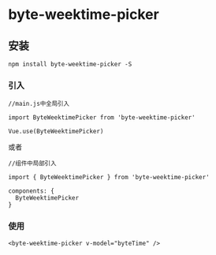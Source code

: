 # byte-weektime-picker

## 安装
```
npm install byte-weektime-picker -S
```

### 引入

```
//main.js中全局引入

import ByteWeektimePicker from 'byte-weektime-picker'

Vue.use(ByteWeektimePicker)

```
或者
```
//组件中局部引入

import { ByteWeektimePicker } from 'byte-weektime-picker'

components: {
  ByteWeektimePicker
}

```

### 使用

```
<byte-weektime-picker v-model="byteTime" />
```